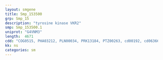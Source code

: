 ```yaml
---
layout: smgene
title: Smp_153500
grp: Smp_15
description: "tyrosine kinase VKR2"
smp: Smp_153500.1
uniprot: "G4VNM3"
length:  4671
cdd: "COG0515, PHA03212, PLN00034, PRK13184, PTZ00263, cd00192, cd06366, cl10011, cl21453, pfam01094, pfam07714, smart00221"
kk: ns
categories: sm
---
```

